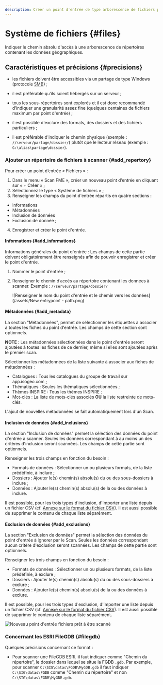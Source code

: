 ```yaml
---
description: Créer un point d'entrée de type arborescence de fichiers pour le Scan FME Isogeo
---
```


# Système de fichiers <i class="fa fa-folder-open"></i> {#files}

Indiquer le chemin absolu d'accès à une arborescence de répertoires contenant les données géographiques.

## Caractéristiques et précisions {#precisions}

* les fichiers doivent être accessibles via un partage de type Windows (protocole [SMB](https://fr.wikipedia.org/wiki/Server_Message_Block)) ;

* il est préférable qu'ils soient hébergés sur un serveur ;

* tous les sous-répertoires sont explorés et il est donc recommandé d'indiquer une granularité assez fine (quelques centaines de fichiers maximum par point d'entrée) ;

* il est possible d'exclure des formats, des dossiers et des fichiers particuliers ;

* il est préférable d'indiquer le chemin physique (exemple : `//serveur/partage/dossier/`) plutôt que le lecteur réseau (exemple : `G:\alias\partage\dossier`).

### Ajouter un répertoire de fichiers à scanner {#add_repertory}

Pour créer un point d’entrée « Fichiers » :

1. Dans le menu « Scan FME », créer un nouveau point d’entrée en cliquant sur « + Créer » ;
2. Sélectionnez le type « Système de fichiers » ;
3. Renseigner les champs du point d'entrée répartis en quatre sections : 
  * Informations 
  * Métadonnées 
  * Inclusion de données 
  * Exclusion de donnée ;
4. Enregistrer et créer le point d'entrée.

#### Informations {#add_informations}

Informations générales du point d'entrée : Les champs de cette partie doivent obligatoirement être renseignés afin de pouvoir enregistrer et créer le point d'entrée.

1. Nommer le point d’entrée ;
2. Renseigner le chemin d’accès au répertoire contenant les données à scanner. Exemple : `//serveur/partage/dossier/`

    ![Renseigner le nom du point d'entrée et le chemin vers les données](/assets/New entrypoint - path.png)

#### Métadonnées {#add_metadata}

La section "Métadonnées", permet de sélectionner les étiquettes à associer à toutes les fiches du point d'entrée. Les champs de cette section sont optionnels.

**NOTE** : Les métadonnées sélectionnées dans le point d'entrée seront ajoutées à toutes les fiches de ce dernier, même si elles sont ajoutées après le premier scan.

Sélectionner les métadonnées de la liste suivante à associer aux fiches de métadonnées :

* Catalogues : Tous les catalogues du groupe de travail sur app.isogeo.com ;
* Thématiques : Seules les thématiques sélectionnées ;
* Thèmes INSPIRE : Tous les thèmes INSPIRE ;
* Mot-clés : La liste de mots-clés associés **OU** la liste restreinte de mots-clés.

L'ajout de nouvelles métadonnées se fait automatiquement lors d'un Scan.

#### Inclusion de données {#add_inclusions}

La section "Inclusion de données" permet la sélection des données du point d'entrée à scanner. Seules les données correspondant à au moins un des critères d'inclusion seront scannées. Les champs de cette partie sont optionnels.

Renseigner les trois champs en fonction du besoin :

* Formats de données : Sélectionner un ou plusieurs formats, de la liste prédéfinie, à inclure ;
* Dossiers : Ajouter le(s) chemin(s) absolu(s) du ou des sous-dossiers à inclure ;
* Données : Ajouter le(s) chemin(s) absolu(s) de la ou des données à inclure.

Il est possible, pour les trois types d'inclusion, d'importer une liste depuis un fichier CSV (cf. [Annexe sur le format du fichier CSV](/appendices/csv.md)). Il est aussi possible de supprimer le contenu de chaque liste séparément.

#### Exclusion de données {#add_exclusions}

La section "Exclusion de données" permet la sélection des données du point d'entrée à ignorer par le Scan. Seules les données correspondant aucun critère d'exclusion seront scannées. Les champs de cette partie sont optionnels.

Renseigner les trois champs en fonction du besoin :

* Formats de données : Sélectionner un ou plusieurs formats, de la liste prédéfinie, à exclure ;
* Dossiers : Ajouter le(s) chemin(s) absolu(s) du ou des sous-dossiers à exclure ;
* Données : Ajouter le(s) chemin(s) absolu(s) de la ou des données à exclure.

Il est possible, pour les trois types d'exclusion, d'importer une liste depuis un fichier CSV (cf. [Annexe sur le format du fichier CSV](/appendices/csv.md)). Il est aussi possible de supprimer le contenu de chaque liste séparément.

![Nouveau point d'entrée fichiers prêt à être scanné](/assets/new_files_ready.png)

### Concernant les ESRI FileGDB {#filegdb}

Quelques précisions concernant ce format :

* Pour scanner une FileGDB ESRI, il faut indiquer comme "Chemin du répertoire", le dossier dans lequel se situe la FGDB `.gdb`. Par exemple, pour scanner `C:\SIG\datas\FGDB\MyGDB.gdb` il faut indiquer `C:\SIG\datas\FGDB` comme "Chemin du répertoire" et non `C:\SIG\datas\FGDB\MyGDB.gdb`.
